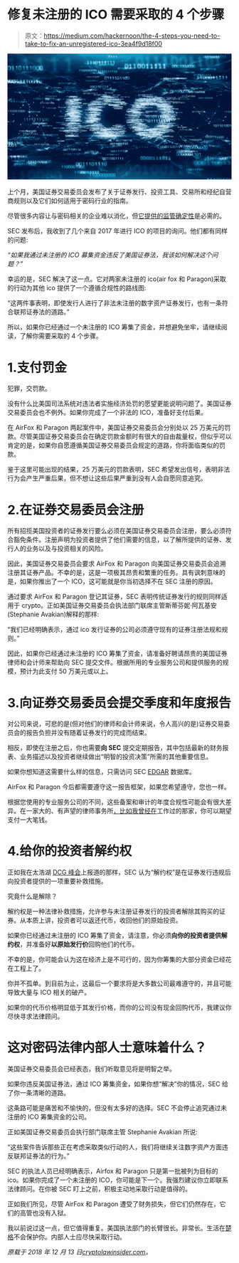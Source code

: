 # 修复未注册的 ICO 需要采取的 4 个步骤

> 原文：<https://medium.com/hackernoon/the-4-steps-you-need-to-take-to-fix-an-unregistered-ico-3ea4f9d18f00>

![](img/10b67de670ac7758297a3041b577f78d.png)

上个月，美国证券交易委员会发布了关于证券发行、投资工具、交易所和经纪自营商规则以及它们如何适用于密码行业的指南。

尽管很多内容让与密码相关的企业难以消化，但[它提供的监管确定性](https://cryptolawinsider.com/regulatory-certainty/)是必需的。

SEC 发布后，我收到了几个来自 2017 年进行 ICO 的项目的询问。他们都有同样的问题:

*“如果我通过未注册的 ICO 募集资金违反了美国证券法，我该如何解决这个问题？”*

幸运的是，SEC 解决了这一点。它对两家未注册的 ico(air fox 和 Paragon)采取的行动为其他 ico 提供了一个遵循合规性的路线图:

“这两件事表明，即使发行人进行了非法未注册的数字资产证券发行，也有一条符合联邦证券法的道路。”

所以，如果你已经通过一个未注册的 ICO 筹集了资金，并想避免坐牢，请继续阅读，了解你需要采取的 4 个步骤。

# 1.支付罚金

犯罪，交罚款。

没有什么比美国司法系统对违法者实施经济处罚的愿望更能说明问题了。美国证券交易委员会也不例外。如果你完成了一个非法的 ICO，准备好支付后果。

在 AirFox 和 Paragon 两起案件中，美国证券交易委员会分别处以 25 万美元的罚款。尽管美国证券交易委员会在确定罚款金额时有很大的自由裁量权，但似乎可以肯定的是，如果你自愿遵循美国证券交易委员会规定的道路，你将面临类似的罚款。

鉴于这里可能出现的结果，25 万美元的罚款表明，SEC 希望发出信号，表明非法行为会产生严重后果，但不想让这些后果严重到没有人会自愿同意追究。

# 2.在证券交易委员会注册

所有招揽美国投资者的证券发行要么必须在美国证券交易委员会注册，要么必须符合豁免条件。注册声明为投资者提供了他们需要的信息，以了解所提供的证券、发行人的业务以及与投资相关的风险。

因此，美国证券交易委员会要求 AirFox 和 Paragon 向美国证券交易委员会追溯注册其证券产品。不幸的是，这是一项极其昂贵和繁重的任务。具有讽刺意味的是，如果你推出了一个 ICO，这可能就是你当初选择不在 SEC 注册的原因。

通过要求 AirFox 和 Paragon 登记其证券，SEC 表明传统证券发行的规则同样适用于 crypto。正如美国证券交易委员会执法部门联席主管斯蒂芬妮·阿瓦基安(Stephanie Avakian)解释的那样:

“我们已经明确表示，通过 ico 发行证券的公司必须遵守现有的证券注册法规和规则。”

因此，如果你已经通过未注册的 ICO 筹集了资金，请准备好聘请昂贵的美国证券律师和会计师来帮助向 SEC 提交文件。根据所用的专业服务公司和提供服务的规模，预计为此支付 50 万美元或以上。

# 3.向证券交易委员会提交季度和年度报告

对公司来说，可悲的是(但对他们的律师和会计师来说，令人高兴的是)证券交易委员会的报告负担并没有随着证券发行的完成而结束。

相反，即使在注册之后，你也需要**向 SEC** 提交定期报告，其中包括最新的财务报表、业务描述以及投资者继续做出“明智的投资决策”所需的其他重要信息。

如果你想知道这需要什么样的信息，只需访问 SEC [EDGAR](https://www.sec.gov/edgar/searchedgar/companysearch.html) 数据库。

AirFox 和 Paragon 今后都需要遵守这一报告框架，如果您希望遵守，您也一样。

根据您使用的专业服务公司的不同，这些备案和审计的年度合规性可能会有很大差异。在一家大的、有声望的律师事务所[，比如我曾经在](https://www.lw.com/)工作过的那家，你可以期望支付一大笔钱。

# 4.给你的投资者解约权

正如我在太浩湖 [DCG 峰会](https://cryptolawinsider.com/digital-currency-group-summit-2018/)上报道的那样，SEC 认为“解约权”是在证券发行违规后向投资者提供的一项重要补救措施。

究竟什么是解除？

解约权是一种法律补救措施，允许参与未注册证券发行的投资者解除其购买的证券。从本质上讲，投资者可以返还代币，收回他们的原始投资。

如果你已经通过未注册的 ICO 筹集了资金，请注意，你必须**向你的投资者提供解约权**，并准备好**以原始发行价**回购他们的代币。

不幸的是，你可能会认为这在经济上是不可行的，因为你筹集的大部分资金已经花在工程上了。

你并不孤单。到目前为止，这最后一个要求将是大多数公司最难遵守的，并且可能导致大量与 ICO 相关的破产。

如果你的代币价格明显低于其发行价格，而你的公司没有现金回购代币，我建议你尽快寻求法律顾问。

# 这对密码法律内部人士意味着什么？

美国证券交易委员会已经表态，我们听取意见将是明智之举。

如果你违反美国证券法，通过 ICO 筹集资金，如果你想“解决”你的情况，SEC 给了你一条清晰的道路。

这条路可能是痛苦和不愉快的，但没有太多好的选择。SEC 不会停止追究通过未注册的 ICO 筹集资金的公司。

正如美国证券交易委员会执行部门联席主管 Stephanie Avakian 所说:

“这些案件告诉那些正在考虑采取类似行动的人，我们将继续关注数字资产方面违反联邦证券法的行为。”

SEC 的执法人员已经明确表示，Airfox 和 Paragon 只是第一批被列为目标的 ico。如果你完成了一个未注册的 ICO，你可能是下一个。我强烈建议你立即联系法律顾问。在你被 SEC 盯上之前，积极主动地采取行动是值得的。

正如我们所见，尽管 AirFox 和 Paragon 遭受了财务损失，但它们仍然存在，它们的高管也没有入狱。

我以前说过这一点，但它值得重复。美国执法部门的长臂很长。非常长。生活在[楚格](https://cryptolawinsider.com/zug-the-crypto-friendly-jurisdiction-where-you-can-pay-taxes-in-bitcoin/)不会保护你。内部人士应尽快采取行动。

*原载于 2018 年 12 月 13 日*[*cryptolawinsider.com*](https://cryptolawinsider.com/fix-an-unregistered-ico/)*。*